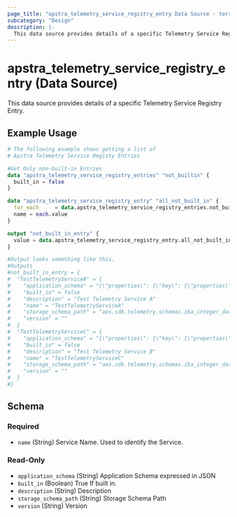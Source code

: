 ```yaml
---
page_title: "apstra_telemetry_service_registry_entry Data Source - terraform-provider-apstra"
subcategory: "Design"
description: |-
  This data source provides details of a specific Telemetry Service Registry Entry.
---
```


# apstra_telemetry_service_registry_entry (Data Source)

This data source provides details of a specific Telemetry Service Registry Entry.


## Example Usage

```terraform
# The following example shows getting a list of
# Apstra Telemetry Service Registy Entries

#Get Only non-built-in Entries
data "apstra_telemetry_service_registry_entries" "not_builtin" {
  built_in = false
}

data "apstra_telemetry_service_registry_entry" "all_not_built_in" {
  for_each     = data.apstra_telemetry_service_registry_entries.not_builtin.names
  name = each.value
}

output "not_built_in_entry" {
  value = data.apstra_telemetry_service_registry_entry.all_not_built_in
}

#Output looks something like this.
#Outputs
#not_built_in_entry = {
#  "TestTelemetryServiceA" = {
#    "application_schema" = "{\"properties\": {\"key\": {\"properties\": {\"authenticated_vlan\": {\"type\": \"string\"}, \"authorization_status\": {\"type\": \"string\"}, \"fallback_vlan_active\": {\"enum\": [\"True\", \"False\"], \"type\": \"string\"}, \"port_status\": {\"enum\": [\"authorized\", \"blocked\"], \"type\": \"string\"}, \"supplicant_mac\": {\"pattern\": \"^([0-9A-Fa-f]{2}[:-]){5}([0-9A-Fa-f]{2})$\", \"type\": \"string\"}}, \"required\": [\"supplicant_mac\", \"authenticated_vlan\", \"authorization_status\", \"port_status\", \"fallback_vlan_active\"], \"type\": \"object\"}, \"value\": {\"description\": \"0 in case of blocked, 1 in case of authorized\", \"type\": \"integer\"}}, \"required\": [\"key\", \"value\"], \"type\": \"object\"}"
#    "built_in" = false
#    "description" = "Test Telemetry Service A"
#    "name" = "TestTelemetryServiceA"
#    "storage_schema_path" = "aos.sdk.telemetry.schemas.iba_integer_data"
#    "version" = ""
#  }
#  "TestTelemetryServiceC" = {
#    "application_schema" = "{\"properties\": {\"key\": {\"properties\": {\"authenticated_vlan\": {\"type\": \"string\"}, \"authorization_status\": {\"type\": \"string\"}, \"fallback_vlan_active\": {\"enum\": [\"True\", \"False\"], \"type\": \"string\"}, \"port_status\": {\"enum\": [\"authorized\", \"blocked\"], \"type\": \"string\"}, \"supplicant_mac\": {\"pattern\": \"^([0-9A-Fa-f]{2}[:-]){5}([0-9A-Fa-f]{2})$\", \"type\": \"string\"}}, \"required\": [\"supplicant_mac\", \"authenticated_vlan\", \"authorization_status\", \"port_status\", \"fallback_vlan_active\"], \"type\": \"object\"}, \"value\": {\"description\": \"0 in case of blocked, 1 in case of authorized\", \"type\": \"integer\"}}, \"required\": [\"key\", \"value\"], \"type\": \"object\"}"
#    "built_in" = false
#    "description" = "Test Telemetry Service B"
#    "name" = "TestTelemetryServiceC"
#    "storage_schema_path" = "aos.sdk.telemetry.schemas.iba_integer_data"
#    "version" = ""
#  }
#}
```

<!-- schema generated by tfplugindocs -->
## Schema

### Required

- `name` (String) Service Name. Used to identify the Service.

### Read-Only

- `application_schema` (String) Application Schema expressed in JSON
- `built_in` (Boolean) True If built in.
- `description` (String) Description
- `storage_schema_path` (String) Storage Schema Path
- `version` (String) Version
